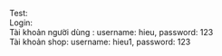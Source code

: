 Test:</br>
Login: </br>
Tài khoản người dùng : username: hieu, password: 123 </br>
Tài khoản shop: username: hieu1, password: 123

